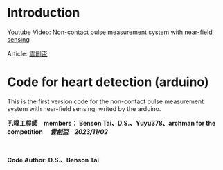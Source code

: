 # Introduction

Youtube Video: [Non-contact pulse measurement system with near-field sensing](https://youtu.be/P35hHmNtq3M)

Article: [雲創盃](https://www.cna.com.tw/postwrite/chi/328069)

# Code for heart detection (arduino)
This is the first version code for the non-contact pulse measurement system with near-field sensing, writed by the arduino.

**叭噗工程師　members： Benson Tai、D.S.、Yuyu378、archman for the competition 　*雲創盃　2023/11/02***　　　　　　

<br>

**Code Author: D.S.、Benson Tai**
